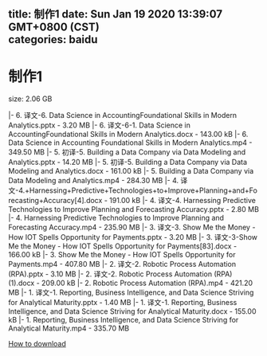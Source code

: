 
title: 制作1
date: Sun Jan 19 2020 13:39:07 GMT+0800 (CST)    
categories: baidu
---

# 制作1
size: 2.06 GB
 
 
|- 6. 译文-6. Data Science in AccountingFoundational Skills in Modern Analytics.pptx - 3.20 MB
|- 6. 译文-6-1. Data Science in AccountingFoundational Skills in Modern Analytics.docx - 143.00 kB
|- 6. Data Science in Accounting Foundational Skills in Modern Analytics.mp4 - 349.50 MB
|- 5. 初译-5. Building a Data Company via Data Modeling and Analytics.pptx - 14.20 MB
|- 5. 初译-5. Building a Data Company via Data Modeling and Analytics.docx - 161.00 kB
|- 5. Building a Data Company via Data Modeling and Analytics.mp4 - 284.30 MB
|- 4. 译文-4.+Harnessing+Predictive+Technologies+to+Improve+Planning+and+Forecasting+Accuracy[4].docx - 191.00 kB
|- 4. 译文-4. Harnessing Predictive Technologies to Improve Planning and Forecasting Accuracy.pptx - 2.80 MB
|- 4. Harnessing Predictive Technologies to Improve Planning and Forecasting Accuracy.mp4 - 235.90 MB
|- 3. 译文-3. Show Me the Money - How IOT Spells Opportunity for Payments.pptx - 3.20 MB
|- 3. 译文-3-Show Me the Money - How IOT Spells Opportunity for Payments[83].docx - 166.00 kB
|- 3. Show Me the Money - How IOT Spells Opportunity for Payments.mp4 - 407.80 MB
|- 2. 译文-2. Robotic Process Automation (RPA).pptx - 3.10 MB
|- 2. 译文-2. Robotic Process Automation (RPA) (1).docx - 209.00 kB
|- 2. Robotic Process Automation (RPA).mp4 - 421.20 MB
|- 1. 译文-1. Reporting, Business Intelligence, and Data Science Striving for Analytical Maturity.pptx - 1.40 MB
|- 1. 译文-1. Reporting, Business Intelligence, and Data Science Striving for Analytical Maturity.docx - 155.00 kB
|- 1. Reporting, Business Intelligence, and Data Science Striving for Analytical Maturity.mp4 - 335.70 MB

[How to download](https://bpcam.bemobtrk.com/go/2ceec3aa-1ca2-46d6-b9ff-aaa5c184517c?jno=2831)